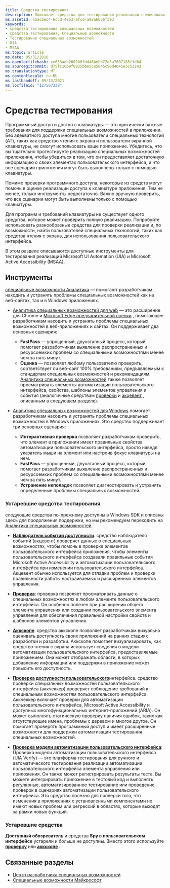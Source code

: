 ```yaml
---
title: Средства тестирования
description: Описывает средства для тестирования реализации специальных возможностей приложения, чтобы обеспечить полный доступ к пользовательскому интерфейсу для клиентских приложений, а также к пользователям, обращающимся к приложению через клавиатуру.
ms.assetid: abacbec4-6ccd-4853-afcd-a92a6656f393
keywords:
- средства тестирования специальных возможностей
- средства тестирования, Специальные возможности
- Тестирование специальных возможностей
- UIA
- MSAA
ms.topic: article
ms.date: 05/31/2018
ms.openlocfilehash: ce653adb2602b8fdd46bebb72d3a7607185ffd84
ms.sourcegitcommit: d75fc10b9f0825bbe5ce5045c90d4045e3c53243
ms.translationtype: MT
ms.contentlocale: ru-RU
ms.lasthandoff: 09/13/2021
ms.locfileid: "127567338"
---
```

# <a name="testing-tools"></a>Средства тестирования

Программный доступ и доступ с клавиатуры — это критически важные требования для поддержки специальных возможностей в приложении. Без адекватного доступа многие пользователи специальных технологий (AT), таких как средство чтения с экрана и пользователи экранной клавиатуры, не смогут использовать ваше приложение. Убедитесь, что вы тщательно протестируете реализацию специальных возможностей приложения, чтобы убедиться в том, что он предоставляет достаточную информацию о своих элементах пользовательского интерфейса, и что все сценарии приложения могут быть выполнены только с помощью клавиатуры.

Помимо проверки программного доступа, некоторые из средств могут помочь в оценке реализации доступа к клавиатуре приложения. Тем не менее, только инструменты недостаточно. Важно вручную проверить, что все сценарии могут быть выполнены только с помощью клавиатуры.

Для программ и требований клавиатуры не существует одного средства, которое может проверить полную реализацию. Попробуйте использовать разнообразные средства для проверки реализации и, по возможности, найти пользователей специальных технологий, таких как средства чтения с экрана, для использования пользовательского интерфейса.

В этом разделе описываются доступные инструменты для тестирования реализаций Microsoft UI Automation (UIA) и Microsoft Active Accessibility (MSAA).

## <a name="tools"></a>Инструменты

[специальные возможности Аналитика](https://accessibilityinsights.io/) — помогают разработчикам находить и устранять проблемы специальных возможностей как на веб-сайтах, так и в Windows приложениях.

- [Аналитика специальных возможностей для web](https://accessibilityinsights.io/docs/web/overview) — это расширение для Chrome и [Microsoft Edge предварительной оценки](https://www.microsoftedgeinsider.com) , помогающее разработчикам находить и устранять проблемы специальных возможностей в веб-приложениях и сайтах. Он поддерживает два основных сценария:
  - **FastPass** — упрощенный, двухэтапный процесс, который помогает разработчикам выявление распространенных и ресурсоемких проблем со специальными возможностями менее чем за пять минут.  
  - **Оценка** — позволяет любому пользователю проверить, соответствует ли веб-сайт 100% требованиям, предъявляемым к стандартам специальных возможностей и рекомендациям. [Аналитика специальных возможностей](https://accessibilityinsights.io/) также позволяет просматривать элементы автоматизации пользовательского интерфейса, свойства, шаблоны элементов управления и события (аналогичные средствам [проверки](/windows/desktop/winauto/inspect-objects) и [акцевент](/windows/desktop/winauto/accessible-event-watcher) , описанным в следующем разделе).

- [Аналитика специальных возможностей для Windows](https://accessibilityinsights.io/docs/windows/overview) помогает разработчикам находить и устранять проблемы специальных возможностей в Windows приложениях. Это средство поддерживает три основных сценария:
  - **Интерактивная проверка** позволяет разработчикам проверить, что элемент в приложении имеет правильные свойства автоматизации пользовательского интерфейса, просто наведя указатель мыши на элемент или настроив фокус клавиатуры на нем.
  - **FastPass** — упрощенный, двухэтапный процесс, который помогает разработчикам выявление распространенных и ресурсоемких проблем со специальными возможностями менее чем за пять минут.
  - **Устранение неполадок** позволяет диагностировать и устранять определенные проблемы специальных возможностей.

### <a name="legacy-testing-tools"></a>Устаревшие средства тестирования

следующие средства по-прежнему доступны в Windows SDK и описаны здесь для продолжения поддержки, но мы рекомендуем переходить на [Аналитика специальных возможностей](https://accessibilityinsights.io/).

- [**Наблюдатель событий доступности**](accessible-event-watcher.md). средство наблюдателя событий (акцевент) проверяет данные о специальных возможностях, чтобы помочь в проверке элементов пользовательского интерфейса приложения, чтобы элементы пользовательского интерфейса создавали правильные события Microsoft Active Accessibility и автоматизации пользовательского интерфейса при изменении пользовательского интерфейса. Акцевент обычно используется для отладки проблем и проверки правильности работы настраиваемых и расширенных элементов управления.

- [**Проверка**](inspect-objects.md): проверка позволяет просматривать данные о специальных возможностях в любом элементе пользовательского интерфейса. Он особенно полезен при расширении общего элемента управления или создании пользовательского элемента управления для обеспечения правильной настройки свойств и шаблонов элементов управления.

- [**Аккскопе**](accscope.md). средство аккскопе позволяет разработчикам визуально оценивать доступность своих приложений на ранних стадиях разработки и разработки. Аккскопе помогает визуализировать, как средство чтения с экрана использует сведения о модели автоматизации пользовательского интерфейса, предоставляемые приложением. Она может отображать области, в которых добавление информации или поддержки в приложение может повысить его доступность.

- [**Проверка доступности пользовательского**](ui-accessibility-checker.md)интерфейса. средство проверки специальных возможностей пользовательского интерфейса (аккчеккер) проверяет соблюдение требований к специальным возможностям пользовательского интерфейса. Аккчеккер включает проверки для автоматизации пользовательского интерфейса, Microsoft Active Accessibility и доступных многофункциональных интернет-приложений (ARIA). Он может выполнять статическую проверку наличия ошибок, таких как отсутствующие имена, проблемы с деревом и многое другое. Он помогает проверять программный доступ и имеет расширенные возможности для поддержки автоматизации тестирования специальных возможностей.

- [**Проверка модели автоматизации пользовательского интерфейса**](ui-automation-verify.md): Проверка модели автоматизации пользовательского интерфейса (UIA Verify) — это платформа тестирования для ручного и автоматического тестирования реализации автоматизации пользовательского интерфейса элемента управления или приложения. Он также может регистрировать результаты теста. Вы можете интегрировать приложение в тестовый код и выполнять регулярные, автоматизированное тестирование или проведение проверок в сценариях автоматизации пользовательского интерфейса. Это средство полезно для проверки того, что изменения в приложениях с установленными компонентами не имеют новых проблем или регрессий в областях, которые выходят за рамки новых функций.

### <a name="obsolete-tools"></a>Устаревшие средства

**Доступный обозреватель** и средства **Spy в пользовательском интерфейсе** устарели и больше не доступны. Вместо этого используйте [**проверку**](inspect-objects.md) или [**аккскопе**](accscope.md) .

## <a name="related-topics"></a>Связанные разделы

- [Центр разработчика специальных возможностей](https://developer.microsoft.com/windows/accessible-apps)
- [Специальные возможности Майкрософт](https://www.microsoft.com/accessibility/)